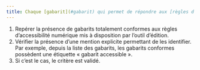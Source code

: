 ```yaml
---
title: Chaque [gabarit](#gabarit) qui permet de répondre aux [règles d’accessibilité numérique](#regles-d-accessibilite-numerique) est-il clairement identifiable ?
---
```


1. Repérer la présence de gabarits totalement conformes aux règles d’accessibilité numérique mis à disposition par l’outil d’édition.
2. Vérifier la présence d’une mention explicite permettant de les identifier. Par exemple, depuis la liste des gabarits, les gabarits conformes possèdent une étiquette « gabarit accessible ».
3. Si c’est le cas, le critère est validé.